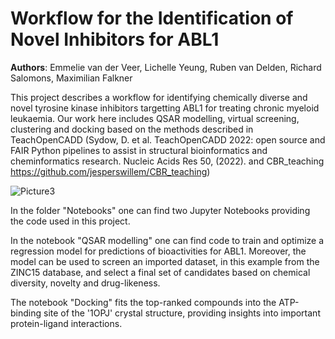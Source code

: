 # Workflow for the Identification of Novel Inhibitors for ABL1
**Authors**: Emmelie van der Veer, Lichelle Yeung, Ruben van Delden, Richard Salomons, Maximilian Falkner

This project describes a workflow for identifying chemically diverse and novel tyrosine kinase inhibitors targetting ABL1 for treating chronic myeloid leukaemia. Our work here includes QSAR modelling, virtual screening, clustering and docking based on the methods described in TeachOpenCADD (Sydow, D. et al. TeachOpenCADD 2022: open source and FAIR Python pipelines to assist in structural bioinformatics and cheminformatics research. Nucleic Acids Res 50, (2022). and CBR_teaching https://github.com/jesperswillem/CBR_teaching)

![Picture3](https://github.com/user-attachments/assets/57c13da9-b41b-4f96-ba17-989d2f68ecb0)

In the folder "Notebooks" one can find two Jupyter Notebooks providing the code used in this project.

In the notebook "QSAR modelling" one can find code to train and optimize a regression model for predictions of bioactivities for ABL1. Moreover, the model can be used to screen an imported dataset, in this example from the ZINC15 database, and select a final set of candidates based on chemical diversity, novelty and drug-likeness. 

The notebook "Docking" fits the top-ranked compounds into the ATP-binding site of the '1OPJ' crystal structure, providing insights into important protein-ligand interactions. 
